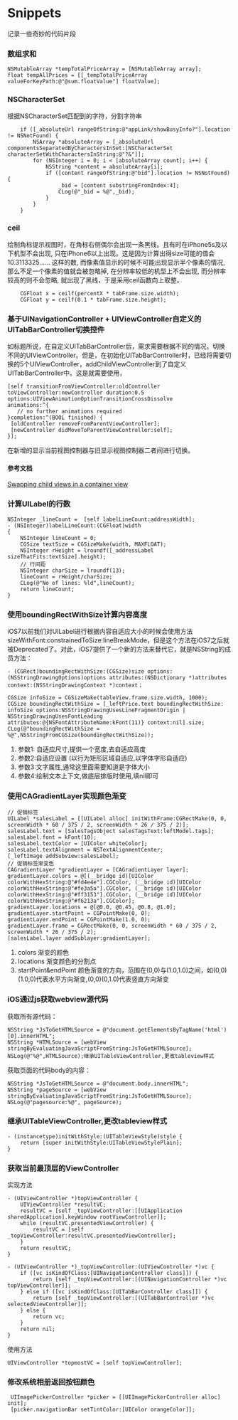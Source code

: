 # Snippets
记录一些奇妙的代码片段

### 数组求和
```
NSMutableArray *tempTotalPriceArray = [NSMutableArray array];
float tempAllPrices = [[_tempTotalPriceArray valueForKeyPath:@"@sum.floatValue"] floatValue];
```
### NSCharacterSet
根据NSCharacterSet匹配到的字符，分割字符串

```
    if ([_absoluteUrl rangeOfString:@"appLink/showBusyInfo?"].location != NSNotFound) {
        NSArray *absoluteArray = [_absoluteUrl componentsSeparatedByCharactersInSet:[NSCharacterSet characterSetWithCharactersInString:@"?&"]];
        for (NSInteger i = 0; i < [absoluteArray count]; i++) {
            NSString *content = absoluteArray[i];
            if ([content rangeOfString:@"bid"].location != NSNotFound) {
                _bid = [content substringFromIndex:4];
                CLog(@"_bid = %@",_bid);
            }
        }
    }
```
### ceil
绘制角标提示视图时，在角标右侧偶尔会出现一条黑线。且有时在iPhone5s及以下机型不会出现, 只在iPhone6以上出现。这是因为计算出得size可能的值会10.3113325…… 这样的数, 而像素值显示的时候不可能出现显示半个像素的情况, 那么不足一个像素的值就会被忽略掉, 在分辨率较低的机型上不会出现, 而分辨率较高的则不会忽略, 就出现了黑线，于是采用ceil函数向上取整。

```
    CGFloat x = ceilf(percentX * tabFrame.size.width);
    CGFloat y = ceilf(0.1 * tabFrame.size.height);
```

### 基于UINavigationController + UIViewController自定义的UITabBarController切换控件

如标题所说，在自定义UITabBarController后，需求需要根据不同的情况，切换不同的UIViewController。但是，在初始化UITabBarController时，已经将需要切换的5个UIViewController，addChildViewController到了自定义UITabBarController中。这是就需要使用，

```
[self transitionFromViewController:oldController toViewController:newController duration:0.5 options:UIViewAnimationOptionTransitionCrossDissolve
animations:^{
   // no further animations required
}completion:^(BOOL finished) {
 [oldController removeFromParentViewController];     
 [newController didMoveToParentViewController:self];
}];
```
在新增的显示当前视图控制器与旧显示视图控制器二者间进行切换。
#### 参考文档
[Swapping child views in a container view
](http://stackoverflow.com/questions/19162874/swapping-child-views-in-a-container-view)

### 计算UILabel的行数

```
NSInteger _lineCount =  [self labelLineCount:addressWidth];
- (NSInteger)labelLineCount:(CGFloat)width
{
    NSInteger lineCount = 0;
    CGSize textSize = CGSizeMake(width, MAXFLOAT);
    NSInteger rHeight = lroundf([_addressLabel sizeThatFits:textSize].height);
    // 行间距
    NSInteger charSize = lroundf(13);
    lineCount = rHeight/charSize;
    CLog(@"No of lines: %ld",lineCount);
    return lineCount;
}
```
### 使用boundingRectWithSize计算内容高度
iOS7以前我们对UILabel进行根据内容自适应大小的时候会使用方法sizeWithFont:constrainedToSize:lineBreakMode，但是这个方法在iOS7之后就被Deprecated了。对此，iOS7提供了一个新的方法来替代它，就是NSString的成员方法：

```
- (CGRect)boundingRectWithSize:(CGSize)size options:(NSStringDrawingOptions)options attributes:(NSDictionary *)attributes context:(NSStringDrawingContext *)context；
```

```
CGSize infoSize = CGSizeMake(tableView.frame.size.width, 1000);
CGSize boundingRectWithSize = [_leftPrice.text boundingRectWithSize: infoSize options:NSStringDrawingUsesLineFragmentOrigin | NSStringDrawingUsesFontLeading  attributes:@{NSFontAttributeName:kFont(11)} context:nil].size;
CLog(@"boundingRectWithSize = %@",NSStringFromCGSize(boundingRectWithSize));
```
1. 参数1: 自适应尺寸,提供一个宽度,去自适应高度
2. 参数2:自适应设置 (以行为矩形区域自适应,以字体字形自适应)
3. 参数3:文字属性,通常这里面需要知道是字体大小
4. 参数4:绘制文本上下文,做底层排版时使用,填nil即可

### 使用CAGradientLayer实现颜色渐变

```
// 促销标签
UILabel *salesLabel = [[UILabel alloc] initWithFrame:CGRectMake(0, 0, screenWidth * 60 / 375 / 2, screenWidth * 26 / 375 / 2)];
salesLabel.text = [SalesTagsObject salesTagsText:leftModel.tags];
salesLabel.font = kFont(10);
salesLabel.textColor = [UIColor whiteColor];
salesLabel.textAlignment = NSTextAlignmentCenter;
[_leftImage addSubview:salesLabel];
// 促销标签渐变色
CAGradientLayer *gradientLayer = [CAGradientLayer layer];
gradientLayer.colors = @[(__bridge id)[UIColor colorWithHexString:@"#fd4e4e"].CGColor, (__bridge id)[UIColor colorWithHexString:@"#fe3a5a"].CGColor, (__bridge id)[UIColor colorWithHexString:@"#ff3153"].CGColor, (__bridge id)[UIColor colorWithHexString:@"#f6213a"].CGColor];
gradientLayer.locations = @[@0.0, @0.45, @0.8, @1.0];
gradientLayer.startPoint = CGPointMake(0, 0);
gradientLayer.endPoint = CGPointMake(1.0, 0);
gradientLayer.frame = CGRectMake(0, 0, screenWidth * 60 / 375 / 2, screenWidth * 26 / 375 / 2);
[salesLabel.layer addSublayer:gradientLayer];
```
1. colors 渐变的颜色
2. locations 渐变颜色的分割点
3. startPoint&endPoint 颜色渐变的方向，范围在(0,0)与(1.0,1.0)之间，如(0,0)(1.0,0)代表水平方向渐变,(0,0)(0,1.0)代表竖直方向渐变

### iOS通过js获取webview源代码
获取所有源代码：

```
NSString *JsToGetHTMLSource = @"document.getElementsByTagName('html')[0].innerHTML";    
NSString *HTMLSource = [webView stringByEvaluatingJavaScriptFromString:JsToGetHTMLSource];
NSLog(@"%@",HTMLSource);继承UITableViewController,更改tableview样式
```

获取页面的代码body的内容：

```
NSString *JsToGetHTMLSource = @"document.body.innerHTML"; 
NSString *pageSource = [webView stringByEvaluatingJavaScriptFromString:JsToGetHTMLSource];
NSLog(@"pagesource:%@", pageSource);
```

### 继承UITableViewController,更改tableview样式

```
- (instancetype)initWithStyle:(UITableViewStyle)style {
    return [super initWithStyle:UITableViewStylePlain];
}
```

### 获取当前最顶层的ViewController

实现方法

```
- (UIViewController *)topViewController {
    UIViewController *resultVC;
    resultVC = [self _topViewController:[[UIApplication sharedApplication].keyWindow rootViewController]];
    while (resultVC.presentedViewController) {
        resultVC = [self _topViewController:resultVC.presentedViewController];
    }
    return resultVC;
}

- (UIViewController *)_topViewController:(UIViewController *)vc {
    if ([vc isKindOfClass:[UINavigationController class]]) {
        return [self _topViewController:[(UINavigationController *)vc topViewController]];
    } else if ([vc isKindOfClass:[UITabBarController class]]) {
        return [self _topViewController:[(UITabBarController *)vc selectedViewController]];
    } else {
        return vc;
    }
    return nil;
}
```
使用方法

```
UIViewController *topmostVC = [self topViewController];
```

### 修改系统相册返回按钮颜色

```
 UIImagePickerController *picker = [[UIImagePickerController alloc] init];
 [picker.navigationBar setTintColor:[UIColor orangeColor]];
```